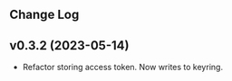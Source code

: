 Change Log
----------

## v0.3.2 (2023-05-14)

* Refactor storing access token. Now writes to keyring.